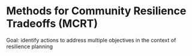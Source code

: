 # Methods for Community Resilience Tradeoffs (MCRT)

Goal: identify actions to address multiple objectives in the context of resilience
planning

